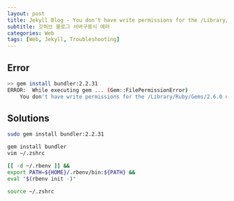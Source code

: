 ```yaml
---
layout: post
title: Jekyll Blog - You don't have write permissions for the /Library/Ruby/.. directory
subtitle: 깃허브 블로그 서버구동시 에러
categories: Web
tags: [Web, Jekyll, Troubleshooting]
---
```


## Error

```bash
>> gem install bundler:2.2.31
ERROR:  While executing gem ... (Gem::FilePermissionError)
    You don't have write permissions for the /Library/Ruby/Gems/2.6.0 directory.
```

## Solutions

```bash
sudo gem install bundler:2.2.31
```

```bash
gem install bundler
vim ~/.zshrc

[[ -d ~/.rbenv ]] &&
export PATH=${HOME}/.rbenv/bin:${PATH} &&
eval "$(rbenv init -)"

source ~/.zshrc
```

